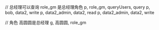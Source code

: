 // 总经理可以查询 role_gm 是总经理角色
p, role_gm, queryUsers, query
p, bob, data2, write
p, data2_admin, data2, read
p, data2_admin, data2, write



// 角色  高圆圆是总经理
g, 高圆圆, role_gm